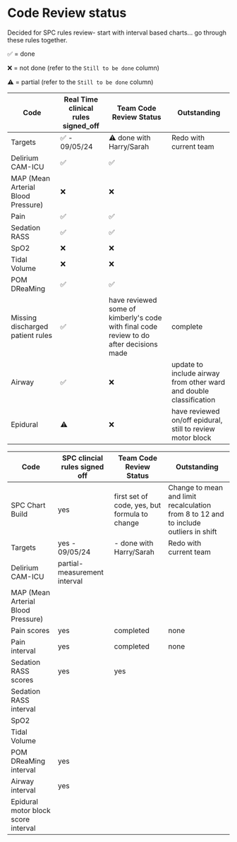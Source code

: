 # Code Review status 
Decided for SPC rules review- start with interval based charts... go through these rules together. 

✅ = done

❌ = not done (refer to the `Still to be done` column)

⚠️ = partial (refer to the `Still to be done` column)

Code|Real Time clinical rules signed_off|Team Code Review Status|Outstanding|
|---|---|---|---|
Targets|✅ - 09/05/24| ⚠️ done with Harry/Sarah|Redo with current team||
Delirium CAM-ICU |✅|✅| |
MAP (Mean Arterial Blood Pressure)|❌|❌| |
Pain|✅|✅| |
Sedation RASS|✅|✅| |
SpO2|❌|❌| |
Tidal Volume|❌|❌||
POM DReaMing|✅|✅||
Missing discharged patient rules|✅|have reviewed some of kimberly's code with final code review to do after decisions made|complete|Review Kimbery's updated rules in PR, Siri to incorporate into each individual metric rules and content|
Airway|✅|❌|update to include airway from other ward and double classification|
Epidural| ⚠️ |❌|have reviewed on/off epidural, still to review motor block|


Code|SPC clincial rules signed off|Team Code Review Status|Outstanding|
|---|---|---|---|
SPC Chart Build|yes|first set of code, yes, but formula to change|Change to mean and limit recalculation from 8 to 12 and to include outliers in shift
Targets|yes - 09/05/24|- done with Harry/Sarah|Redo with current team||
Delirium CAM-ICU |partial- measurement interval||
MAP (Mean Arterial Blood Pressure)||||
Pain scores|yes|completed|none|
Pain interval|yes|completed|none|
Sedation RASS scores|yes|yes||
Sedation RASS interval||||
SpO2||||
Tidal Volume||||
POM DReaMing interval|yes|||
Airway interval|yes||||
Epidural motor block score interval|||||
